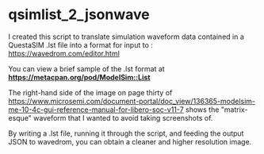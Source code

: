 # qsimlist_2_jsonwave

I created this script to translate simulation waveform data contained in a
QuestaSIM .lst file into a format for input to : https://wavedrom.com/editor.html

You can view a brief sample of the .lst format at **https://metacpan.org/pod/ModelSim::List**

The right-hand side of the image on page thirty of https://www.microsemi.com/document-portal/doc_view/136365-modelsim-me-10-4c-gui-reference-manual-for-libero-soc-v11-7 shows the "matrix-esque" waveform that I wanted to avoid taking screenshots of.

By writing a .lst file, running it through the script, and feeding the output JSON to wavedrom, you can obtain a cleaner and higher resolution image.

